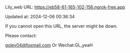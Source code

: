 Lily_web URL: https://eb58-61-165-102-156.ngrok-free.app

Updated at: 2024-12-06 00:36:34

If you cannot open this URL, the server might be down.

Please contact: 

goley04@foxmail.com Or Wechat:GL_yeaH
